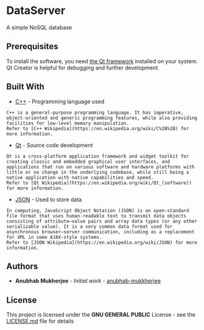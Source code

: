 # DataServer
A simple NoSQL  database

## Prerequisites
To install the software, you need [the Qt framework](https://qt.io) installed on your system. Qt Creator is helpful for debugging and further development.

## Built With
* [C++](https://isocpp.org/) - Programming language used
```
C++ is a general-purpose programming language. It has imperative, object-oriented and generic programming features, while also providing facilities for low-level memory manipulation.
Refer to [C++ Wikipedia](https://en.wikipedia.org/wiki/C%2B%2B) for more information.
```

* [Qt](https://qt.io) - Source code development
```
Qt is a cross-platform application framework and widget toolkit for creating classic and embedded graphical user interfaces, and applications that run on various software and hardware platforms with little or no change in the underlying codebase, while still being a native application with native capabilities and speed.
Refer to [Qt Wikipedia](https://en.wikipedia.org/wiki/Qt_(software)) for more information.
```
* [JSON](https://www.json.org/) - Used to store data
```
In computing, JavaScript Object Notation (JSON) is an open-standard file format that uses human-readable text to transmit data objects consisting of attribute–value pairs and array data types (or any other serializable value). It is a very common data format used for asynchronous browser–server communication, including as a replacement for XML in some AJAX-style systems.
Refer to [JSON Wikipedia](https://en.wikipedia.org/wiki/JSON) for more information.
```

## Authors

* **Anubhab Mukherjee** - *Initial work* - [anubhab-mukkherjee](https://github.com/anubhab-mukkherjee)


## License

This project is licensed under the **GNU GENERAL PUBLIC** License - see the [LICENSE.md](LICENSE.md) file for details
